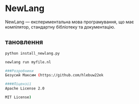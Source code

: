 # NewLang

NewLang — експериментальна мова програмування, що має компілятор, стандартну бібліотеку та документацію.

## тановлення

```bash
python install_newlang.py

newlang run myfile.nl

###Розробники
Безусий Максим (https://github.com/hlebuw22ek

####Ліцензії
Apache License 2.0

MIT License)
